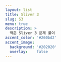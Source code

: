 ```yaml
---
layout: list
title: Sliver 3
slug: S3
menu: true
description: >
  백준 Sliver 3 문제 풀이
accent_color: '#260bd2'
accent_image:
  background: '#202020'
  overlay:    false
---
```



